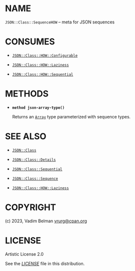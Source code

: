 # NAME

`JSON::Class::SequenceHOW` – meta for JSON sequences

# CONSUMES

  - [`JSON::Class::HOW::Configurable`](HOW/Configurable.md)

  - [`JSON::Class::HOW::Laziness`](HOW/Laziness.md)

  - [`JSON::Class::HOW::Sequential`](HOW/Sequential.md)

# METHODS

  - **`method json-array-type()`**
    
    Returns an [`Array`](https://docs.raku.org/type/Array) type parameterized with sequence types.

# SEE ALSO

  - [`JSON::Class`](../Class.md)

  - [`JSON::Class::Details`](Details.md)

  - [`JSON::Class::Sequential`](Sequential.md)

  - [`JSON::Class::Sequence`](Sequence.md)

  - [`JSON::Class::HOW::Laziness`](HOW/Laziness.md)

# COPYRIGHT

(c) 2023, Vadim Belman <vrurg@cpan.org>

# LICENSE

Artistic License 2.0

See the [*LICENSE*](../../../../LICENSE) file in this distribution.
